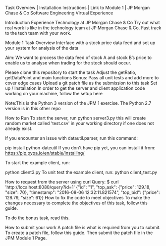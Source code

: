 

Task Overview | Installation Instructions | Link to Module 1 | JP Morgan Chase & Co Software Engineering Virtual Experience

Introduction
Experience Technology at JP Morgan Chase & Co
Try out what real work is like in the technology team at JP Morgan Chase & Co. Fast track to the tech team with your work.

Module 1 Task Overview
Interface with a stock price data feed and set up your system for analysis of the data

Aim: We want to process the data feed of stock A and stock B’s price to enable us to analyse when trading for the stock should occur.

Please clone this repository to start the task
Adjust the getRatio, getDataPoint and main functions
Bonus: Pass all unit tests and add more to cover edge cases
Upload a git patch file as the submission to this task
Set up / Installation
In order to get the server and client application code working on your machine, follow the setup here

Note:This is the Python 3 version of the JPM 1 exercise. The Python 2.7 version is in this other repo

How to Run
To start the server, run
python server3.py
this will create random market called 'test.csv' in your working directory if one does not already exist.

If you encounter an issue with datautil.parser, run this command:

pip install python-dateutil
If you don't have pip yet, you can install it from: https://pip.pypa.io/en/stable/installing/

To start the example client, run:

python client3.py
To unit test the example client, run: python client_test.py

How to request from the server using curl
Query:
$ curl 'http://localhost:8080/query?id=1'
{"id": "1", "top_ask": {"price": 129.18, "size": 70}, "timestamp": "2016-08-06 12:32:11.821574", "top_bid": {"price": 128.79, "size": 61}}
How to fix the code to meet objectives
To make the changes necessary to complete the objectives of this task, follow this guide.

To do the bonus task, read this.

How to submit your work
A patch file is what is required from you to submit. To create a patch file, follow this guide. Then submit the patch file in the JPM Module 1 Page.